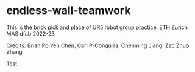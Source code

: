# endless-wall-teamwork
 This is the brick pick and place of UR5 robot group practice, ETH Zurich MAS dfab 2022-23

Credits: Brian Po Yen Chen, Carl P-Conquilla, Chenming Jiang, Zac Zhuo Zhang

Test